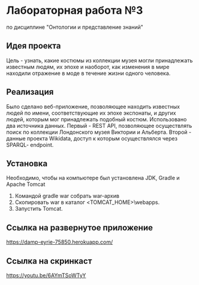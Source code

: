 # Лабораторная работа №3 
по дисциплине "Онтологии и представление знаний"

## Идея проекта
Цель - узнать, какие костюмы из коллекции музея могли принадлежать известным людям, их эпохе и наоборот,
как изменения в мире находили отражение в моде в течение жизни одного человека.

## Реализация
Было сделано веб-приложение, позволяющее находить известных людей по имени, соответствующие их эпохе экспонаты, 
и других людей, которым мог принадлежать подобный костюм.
Использовано два источника данных. Первый - REST API, позволяющее осуществлять поиск по коллекции Лондонского музея Виктории и Альберта.
Второй - данные проекта Wikidata, доступ к которым осуществлялся через SPARQL- endpoint.

## Установка
Необходимо, чтобы на компьютере был установлена JDK, Gradle и Apache Tomcat
1. Командой gradle war собрать war-архив
2. Скопировать war в каталог <TOMCAT_HOME>\webapps.
3. Запустить Tomcat.

## Ссылка на развернутое приложение
https://damp-eyrie-75850.herokuapp.com/

## Ссылка на скринкаст
https://youtu.be/6AYmTSoWTyY
